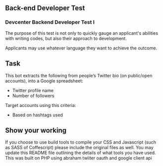 ## Back-end Developer Test

### Devcenter Backend Developer Test I

The purpose of this test is not only to quickly gauge an applicant's abilities with writing codes, but also their approach to development.

Applicants may use whatever language they want to achieve the outcome.

## Task

This bot extracts the following from people’s Twitter bio (on public/open accounts), into a Google spreadsheet:

* Twitter profile name 
* Number of followers

Target accounts using this criteria:
* Based on hashtags used


## Show your working

If you choose to use build tools to compile your CSS and Javascript (such as SASS of Coffescript) please include the original files as well. You may update this README file outlining the details of what tools you have used.
This was built on PHP using abraham twiiter oauth and google client api 
